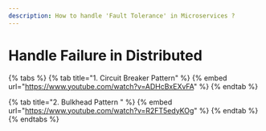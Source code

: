 ```yaml
---
description: How to handle 'Fault Tolerance' in Microservices ?
---
```


# Handle Failure in Distributed



{% tabs %}
{% tab title="1. Circuit Breaker Pattern" %}
{% embed url="https://www.youtube.com/watch?v=ADHcBxEXvFA" %}
{% endtab %}

{% tab title="2. Bulkhead Pattern " %}
{% embed url="https://www.youtube.com/watch?v=R2FT5edyKOg" %}
{% endtab %}
{% endtabs %}

